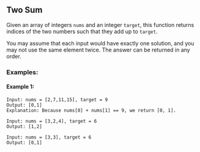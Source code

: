 ## Two Sum

Given an array of integers `nums` and an integer `target`, this function returns indices of the two numbers such that they add up to `target`.

You may assume that each input would have exactly one solution, and you may not use the same element twice. The answer can be returned in any order.

### Examples:

#### Example 1:
```plaintext
Input: nums = [2,7,11,15], target = 9
Output: [0,1]
Explanation: Because nums[0] + nums[1] == 9, we return [0, 1].

Input: nums = [3,2,4], target = 6
Output: [1,2]

Input: nums = [3,3], target = 6
Output: [0,1]


